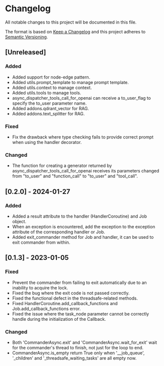 # Changelog

All notable changes to this project will be documented in this file.

The format is based on [Keep a Changelog](http://keepachangelog.com/)
and this project adheres to [Semantic Versioning](http://semver.org/).


## [Unreleased]

### Added

- Added support for node-edge pattern.
- Added utils.prompt_template to manage prompt template.
- Added utils.context to manage context.
- Added utils.tools to manage tools.
- async_dispatcher_tools_call_for_openai can receive a to_user_flag to specify the to_user parameter name.
- Added addons.qdrant_vector for RAG.
- Added addons.text_splitter for RAG.

### Fixed

- Fix the drawback where type checking fails to provide correct prompt when using the handler decorator.

### Changed

- The function for creating a generator returned by async_dispatcher_tools_call_for_openai receives its
  parameters changed from "to_user" and "function_call" to "to_user" and "tool_call".


## [0.2.0] - 2024-01-27

### Added

- Added a result attribute to the handler (HandlerCoroutine) and Job object.
- When an exception is encountered, add the exception to the exception attribute of the corresponding handler or Job.
- Added exit_commander method for Job and handler, it can be used to exit commander from within.


## [0.1.3] - 2023-01-05

### Fixed

- Prevent the commander from failing to exit automatically due to an inability to acquire the lock.
- Fixed the bug where the exit code is not passed correctly.
- Fixed the functional defect in the threadsafe-related methods.
- Fixed HandlerCoroutine.add_callback_functions and Job.add_callback_functions error.
- Fixed the issue where the task_node parameter cannot be correctly handle during the initialization of the Callback.

### Changed

- Both 'CommanderAsync.exit' and 'CommanderAsync.wait_for_exit' wait for the commander's thread to finish, not just for the loop to end.
- CommanderAsync.is_empty return True only when '__job_queue', '_children' and '_threadsafe_waiting_tasks' are all empty now.
